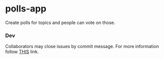 # polls-app
Create polls for topics and people can vote on those.

### Dev
Collaborators may close issues by commit message. For more information follow [THIS](https://help.github.com/articles/closing-issues-via-commit-messages/) link.
